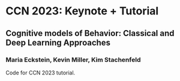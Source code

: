 # CCN 2023: Keynote + Tutorial
## Cognitive models of Behavior: Classical and Deep Learning Approaches
### Maria Eckstein, Kevin Miller, Kim Stachenfeld

Code for CCN 2023 tutorial.
